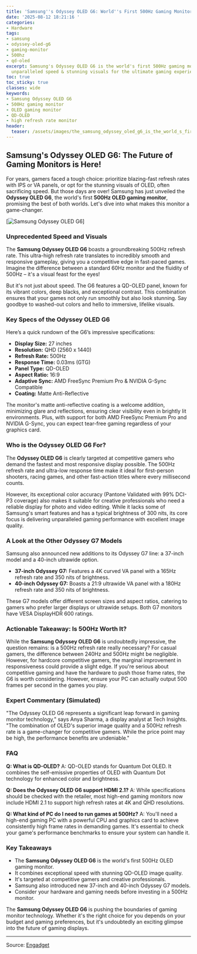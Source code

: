 ```yaml
---
title: 'Samsung''s Odyssey OLED G6: World''s First 500Hz Gaming Monitor'
date: '2025-08-12 18:21:16 '
categories:
- Hardware
tags:
- samsung
- odyssey-oled-g6
- gaming-monitor
- 500hz
- qd-oled
excerpt: Samsung's Odyssey OLED G6 is the world's first 500Hz gaming monitor! Experience
  unparalleled speed & stunning visuals for the ultimate gaming experience.
toc: true
toc_sticky: true
classes: wide
keywords:
- Samsung Odyssey OLED G6
- 500Hz gaming monitor
- OLED gaming monitor
- QD-OLED
- high refresh rate monitor
header:
  teaser: /assets/images/the_samsung_odyssey_oled_g6_is_the_world_s_first_5_20250812182116.jpg
---
```


## Samsung's Odyssey OLED G6: The Future of Gaming Monitors is Here!

For years, gamers faced a tough choice: prioritize blazing-fast refresh rates with IPS or VA panels, or opt for the stunning visuals of OLED, often sacrificing speed. But those days are over! Samsung has just unveiled the **Odyssey OLED G6**, the world's first **500Hz OLED gaming monitor**, promising the best of both worlds. Let's dive into what makes this monitor a game-changer.

[![Samsung Odyssey OLED G6](https://o.aolcdn.com/images/dims?image_uri=https%3A%2F%2Fs.yimg.com%2Fos%2Fcreatr-uploaded-images%2F2025-08%2F53928ae0-77a4-11f0-9f73-b9de11dcc330&resize=1400%2C840&client=19f2b5e49a271b2bde77&signature=2eb97fdfdcf8f716029ae3073b74f3a308748ce5)]

### Unprecedented Speed and Visuals

The **Samsung Odyssey OLED G6** boasts a groundbreaking 500Hz refresh rate. This ultra-high refresh rate translates to incredibly smooth and responsive gameplay, giving you a competitive edge in fast-paced games. Imagine the difference between a standard 60Hz monitor and the fluidity of 500Hz – it's a visual feast for the eyes!

But it's not just about speed. The G6 features a QD-OLED panel, known for its vibrant colors, deep blacks, and exceptional contrast. This combination ensures that your games not only run smoothly but also look stunning. Say goodbye to washed-out colors and hello to immersive, lifelike visuals.

### Key Specs of the Odyssey OLED G6

Here’s a quick rundown of the G6’s impressive specifications:

*   **Display Size:** 27 inches
*   **Resolution:** QHD (2560 x 1440)
*   **Refresh Rate:** 500Hz
*   **Response Time:** 0.03ms (GTG)
*   **Panel Type:** QD-OLED
*   **Aspect Ratio:** 16:9
*   **Adaptive Sync:** AMD FreeSync Premium Pro & NVIDIA G-Sync Compatible
*   **Coating:** Matte Anti-Reflective

The monitor's matte anti-reflective coating is a welcome addition, minimizing glare and reflections, ensuring clear visibility even in brightly lit environments. Plus, with support for both AMD FreeSync Premium Pro and NVIDIA G-Sync, you can expect tear-free gaming regardless of your graphics card.

### Who is the Odyssey OLED G6 For?

The **Odyssey OLED G6** is clearly targeted at competitive gamers who demand the fastest and most responsive display possible. The 500Hz refresh rate and ultra-low response time make it ideal for first-person shooters, racing games, and other fast-action titles where every millisecond counts.

However, its exceptional color accuracy (Pantone Validated with 99% DCI-P3 coverage) also makes it suitable for creative professionals who need a reliable display for photo and video editing. While it lacks some of Samsung's smart features and has a typical brightness of 300 nits, its core focus is delivering unparalleled gaming performance with excellent image quality.

### A Look at the Other Odyssey G7 Models

Samsung also announced new additions to its Odyssey G7 line: a 37-inch model and a 40-inch ultrawide option.

*   **37-inch Odyssey G7:** Features a 4K curved VA panel with a 165Hz refresh rate and 350 nits of brightness.
*   **40-inch Odyssey G7:** Boasts a 21:9 ultrawide VA panel with a 180Hz refresh rate and 350 nits of brightness.

These G7 models offer different screen sizes and aspect ratios, catering to gamers who prefer larger displays or ultrawide setups. Both G7 monitors have VESA DisplayHDR 600 ratings.

### Actionable Takeaway: Is 500Hz Worth It?

While the **Samsung Odyssey OLED G6** is undoubtedly impressive, the question remains: is a 500Hz refresh rate really necessary? For casual gamers, the difference between 240Hz and 500Hz might be negligible. However, for hardcore competitive gamers, the marginal improvement in responsiveness could provide a slight edge. If you're serious about competitive gaming and have the hardware to push those frame rates, the G6 is worth considering. However, ensure your PC can actually output 500 frames per second in the games you play.

### Expert Commentary (Simulated)

"The Odyssey OLED G6 represents a significant leap forward in gaming monitor technology," says Anya Sharma, a display analyst at Tech Insights. "The combination of OLED's superior image quality and a 500Hz refresh rate is a game-changer for competitive gamers. While the price point may be high, the performance benefits are undeniable."

### FAQ

**Q: What is QD-OLED?**
A: QD-OLED stands for Quantum Dot OLED. It combines the self-emissive properties of OLED with Quantum Dot technology for enhanced color and brightness.

**Q: Does the Odyssey OLED G6 support HDMI 2.1?**
A: While specifications should be checked with the retailer, most high-end gaming monitors now include HDMI 2.1 to support high refresh rates at 4K and QHD resolutions.

**Q: What kind of PC do I need to run games at 500Hz?**
A: You'll need a high-end gaming PC with a powerful CPU and graphics card to achieve consistently high frame rates in demanding games. It's essential to check your game's performance benchmarks to ensure your system can handle it.

### Key Takeaways

*   The **Samsung Odyssey OLED G6** is the world's first 500Hz OLED gaming monitor.
*   It combines exceptional speed with stunning QD-OLED image quality.
*   It's targeted at competitive gamers and creative professionals.
*   Samsung also introduced new 37-inch and 40-inch Odyssey G7 models.
*   Consider your hardware and gaming needs before investing in a 500Hz monitor.

The **Samsung Odyssey OLED G6** is pushing the boundaries of gaming monitor technology. Whether it's the right choice for you depends on your budget and gaming preferences, but it's undoubtedly an exciting glimpse into the future of gaming displays.

---

Source: [Engadget](https://www.engadget.com/gaming/pc/the-samsung-odyssey-oled-g6-is-the-worlds-first-500hz-oled-gaming-monitor-180534184.html?src=rss)